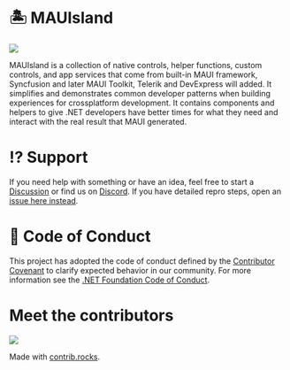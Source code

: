 # 🏝️ MAUIsland

![](showcases/projectmockup.png)

MAUIsland is a collection of native controls, helper functions, custom controls, and app services that come from built-in MAUI framework, Syncfusion and later MAUI Toolkit, Telerik and DevExpress will added. It simplifies and demonstrates common developer patterns when building experiences for crossplatform development. It contains components and helpers to give .NET developers have better times for what they need and interact with the real result that MAUI generated.

# ⁉ Support

If you need help with something or have an idea, feel free to start a [Discussion](https://github.com/CommunityToolkit/WindowsCommunityToolkit/discussions) or find us on [Discord](https://discord.gg/edgzveQ9KN). If you have detailed repro steps, open an [issue here instead](https://github.com/Strypper/mauisland/issues/new/choose).

# 📄 Code of Conduct

This project has adopted the code of conduct defined by the [Contributor Covenant](http://contributor-covenant.org/)
to clarify expected behavior in our community.
For more information see the [.NET Foundation Code of Conduct](CODE_OF_CONDUCT.md).

# Meet the contributors
<a href="https://github.com/Strypper/MAUIsland/graphs/contributors">
  <img src="https://contrib.rocks/image?repo=Strypper/MAUIsland" />
</a>

Made with [contrib.rocks](https://contrib.rocks).
